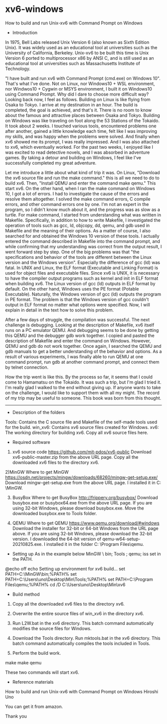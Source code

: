 # xv6-windows
How to build and run Unix-xv6 with Command Prompt on Windows
* Introduction

In 1975, Bell Labs released Unix Version 6 (also known as Sixth Edition Unix). It was widely used as an educational tool at universities such as the University of California, Berkeley. Unix-xv6 to be built this time is Unix Version 6 ported to multiprocessor x86 by ANSI C, and is still used as an educational tool at universities such as Massachusetts Institute of Technology.

"I have built and run xv6 with Command Prompt (cmd.exe) on Windows 10". That's what I've done. Not on Linux, nor Windows10 + WSL environment, nor Windwos10 + Cygwin or MSYS environment, I built it on Windows10 using Command Prompt.
Why did I dare to choose more difficult way? Looking back now, I feel as follows. Building on Linux is like flying from Osaka to Tokyo. I arrive at my destination in an hour. The build is completed, the goal is achieved, and that's it. There is no room to know about the famous and attractive places between Osaka and Tokyo. Building on Windows was like traveling on foot along the 53 Stations of the Tokaido. It took about 2 weeks. I touched various tools, encountered problems one after another, gained a little knowledge each time, felt like I was improving my skills, and was happy when the problems were solved. And finally when xv6 showed me its prompt, I was really impressed. And I was also attached to xv6, which eventually worked. For the past two weeks, I enjoyed like I was excited to read detective novels, and I was absorbed in adventure games. By taking a detour and building on Windows, I feel like I've successfully completed my great adventure.

Let me introduce a little about what kind of trip it was. On Linux, "Download the xv6 source file and run the make command." this is all we need to do to build xv6. Then, "Install QEMU and enter the command make qemu." This start xv6. On the other hand, when I ran the make command on Windows 10, I got a lot of errors. I had to investigate the cause of the errors and resolve them altogether. I solved the make command errors, C compile errors, and other command errors one by one. I'm not an expert in the program, so I didn't know much about it, and the progress was as slow as a turtle. For make command, I started from understanding what was written in Makefile. Specifically, in addition to how to write Makefile, I investigated the operation of tools such as gcc, ld, objcopy, dd, qemu, and gdb used in Makefile and the meaning of their options. As a matter of course, I also searched for and obtained the Windows 10 version of these tools. I actually entered the command described in Makefile into the command prompt, and while confirming that my understanding was correct from the output result, I went forward step by step.
One of the big problems was that "the specifications and behavior of the tools are different between the Linux version and the Windows version". Especially the difference of gcc (ld) was fatal. In UNIX and Linux, the ELF format (Executable and Linking Format) is used for object files and executable files. Since xv6 is UNIX, it is necessary to have the compiler output programs such as kernel and init in ELF format when building xv6. The Linux version of gcc (ld) outputs in ELF format by default. On the other hand, Windows uses the PE format (Potable Executable). Naturally, the Windows version of gcc (ld) outputs the program in PE format. The problem is that the Windows version of gcc couldn't output in ELF format no matter what options were specified. Now, I will explain in detail in the text how to solve this problem.

After a few days of struggle, the compilation was successful. The next challenge is debugging. Looking at the description of Makefile, xv6 itself runs on a PC emulator QEMU. And debugging seems to be done by getting this QEMU and the debugger gdb work together. I copied and pasted the description of Makefile and enter the command on Windows. However, QEMU and gdb do not work together. Once again, I searched the QEMU and gdb manuals to get a better understanding of the behavior and options. As a result of various experiments, I was finally able to run QEMU at one command prompt, run gdb at another command prompt, and connect them by telnet connection.

How the trip went is like this. By the process so far, it seems that I could come to Hamamatsu on the Tokaido. It was such a trip, but I'm glad I tried it. I'm really glad I walked to the end without giving up. If anyone wants to take on the challenge, I would like to support them with all my might. The record of my trip may be useful to someone. This book was born from this thought.

******************************

* Description of the folders

Tools:
	Contains the C source file and Makefile of the self-made tools used for the build.
win_xv6:
	Contains xv6 source files created for Windows.
xv6:
	The working directory for building xv6. Copy all xv6 source files here.

* Required software

1) xv6 source code
https://github.com/mit-pdos/xv6-public
Download xv6-public-master.zip from the above URL page.
Copy all the downloaded xv6 files to the directory xv6.

2)MinGW
Where to get MinGW
https://osdn.net/projects/mingw/downloads/68260/mingw-get-setup.exe/
Download mingw-get-setup.exe from the above URL page.
I installed it in C: \MinGW.

3) BusyBox
Where to get BusyBox
http://frippery.org/busybox/
Download busybox.exe or busybox64.exe from the above URL page. If you are using 32-bit Windows, please download busybox.exe.
Move the downloaded busybox.exe to Tools folder.

4) QEMU
Where to get QEMU
https://www.qemu.org/download/#windows
Download the installer for 32-bit or 64-bit Windows from the URL page above. If you are using 32-bit Windows, please download the 32-bit version.
I downloaded the 64-bit version of qemu-w64-setup-20210825.exe.
I installed it in the folder C: \Program Files\qemu.

* Setting up
As in the example below
MinGW \ bin;
Tools \;
qemu;
iss set in the PATH.

@echo off
echo Setting up environment for xv6 build...
set PATH=C:\MinGW\bin;%PATH%
set PATH=C:\Users\uno\Desktop\Min\Tools\;%PATH%
set PATH=C:\Program Files\qemu;%PATH%
cd /D C:\Users\uno\Desktop\Min\xv6

* Build method

1) Copy all the downloaded xv6 files to the directory xv6.

2) Overwrite the entire source files of win_xv6 in the directory xv6.

3) Run L2W.bat in the xv6 directory.
This batch command automatically modifies the source files for Windows.

4) Download the Tools directory.
Run mktools.bat in the xv6 directory.
This batch command automatically compiles the tools included in Tools.

5) Perform the build work.

make
make qemu

These two commands will start xv6.

* Reference materials

How to build and run Unix-xv6 with Command Prompt on Windows
Hiroshi Uno

You can get it from amazon.

Thank you
